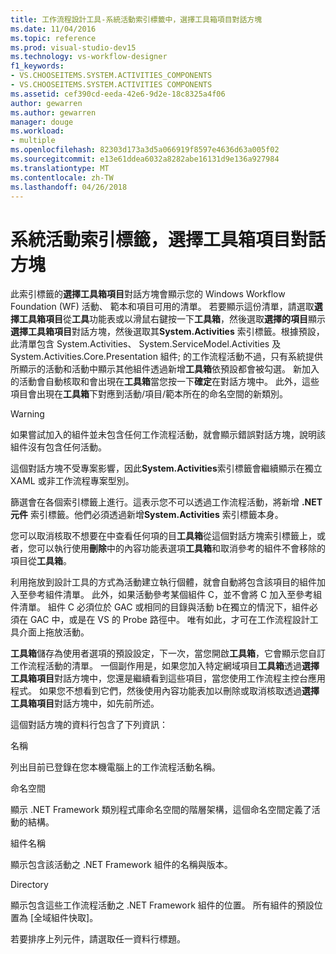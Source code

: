 ```yaml
---
title: 工作流程設計工具-系統活動索引標籤中，選擇工具箱項目對話方塊
ms.date: 11/04/2016
ms.topic: reference
ms.prod: visual-studio-dev15
ms.technology: vs-workflow-designer
f1_keywords:
- VS.CHOOSEITEMS.SYSTEM.ACTIVITIES_COMPONENTS
- VS.CHOOSEITEMS.SYSTEM.ACTIVITIES COMPONENTS
ms.assetid: cef390cd-eeda-42e6-9d2e-18c8325a4f06
author: gewarren
ms.author: gewarren
manager: douge
ms.workload:
- multiple
ms.openlocfilehash: 82303d173a3d5a066919f8597e4636d63a005f02
ms.sourcegitcommit: e13e61ddea6032a8282abe16131d9e136a927984
ms.translationtype: MT
ms.contentlocale: zh-TW
ms.lasthandoff: 04/26/2018
---
```

# <a name="systemactivities-tab-choose-toolbox-items-dialog-box"></a>系統活動索引標籤，選擇工具箱項目對話方塊

此索引標籤的**選擇工具箱項目**對話方塊會顯示您的 Windows Workflow Foundation (WF) 活動、 範本和項目可用的清單。 若要顯示這份清單，請選取**選擇工具箱項目**從**工具**功能表或以滑鼠右鍵按一下**工具箱**，然後選取**選擇的項目**顯示**選擇工具箱項目**對話方塊，然後選取其**System.Activities**  索引標籤。根據預設，此清單包含 System.Activities、 System.ServiceModel.Activities 及 System.Activities.Core.Presentation 組件; 的工作流程活動不過，只有系統提供所顯示的活動和活動中顯示其他組件透過新增**工具箱**依預設都會被勾選。 新加入的活動會自動核取和會出現在**工具箱**當您按一下**確定**在對話方塊中。 此外，這些項目會出現在**工具箱**下對應到活動/項目/範本所在的命名空間的新類別。

> [!WARNING]
> 如果嘗試加入的組件並未包含任何工作流程活動，就會顯示錯誤對話方塊，說明該組件沒有包含任何活動。

 這個對話方塊不受專案影響，因此**System.Activities**索引標籤會繼續顯示在獨立 XAML 或非工作流程專案型別。

 篩選會在各個索引標籤上進行。這表示您不可以透過工作流程活動，將新增 **.NET 元件** 索引標籤。他們必須透過新增**System.Activities**  索引標籤本身。

 您可以取消核取不想要在中查看任何項的目**工具箱**從這個對話方塊索引標籤上，或者，您可以執行使用**刪除**中的內容功能表選項**工具箱**和取消參考的組件不會移除的項目從**工具箱**。

 利用拖放到設計工具的方式為活動建立執行個體，就會自動將包含該項目的組件加入至參考組件清單。 此外，如果活動參考某個組件 C，並不會將 C 加入至參考組件清單。 組件 C 必須位於 GAC 或相同的目錄與活動 b在獨立的情況下，組件必須在 GAC 中，或是在 VS 的 Probe 路徑中。 唯有如此，才可在工作流程設計工具介面上拖放活動。

 **工具箱**儲存為使用者選項的預設設定，下一次，當您開啟**工具箱**，它會顯示您自訂工作流程活動的清單。 一個副作用是，如果您加入特定網域項目**工具箱**透過**選擇工具箱項目**對話方塊中，您還是繼續看到這些項目，當您使用工作流程主控台應用程式。 如果您不想看到它們，然後使用內容功能表加以刪除或取消核取透過**選擇工具箱項目**對話方塊中，如先前所述。

 這個對話方塊的資料行包含了下列資訊：

 名稱

 列出目前已登錄在您本機電腦上的工作流程活動名稱。

 命名空間

 顯示 .NET Framework 類別程式庫命名空間的階層架構，這個命名空間定義了活動的結構。

 組件名稱

 顯示包含該活動之 .NET Framework 組件的名稱與版本。

 Directory

 顯示包含這些工作流程活動之 .NET Framework 組件的位置。 所有組件的預設位置為 [全域組件快取]。

 若要排序上列元件，請選取任一資料行標題。